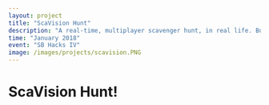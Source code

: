```yaml
---
layout: project
title: "ScaVision Hunt"
description: "A real-time, multiplayer scavenger hunt, in real life. Built using Google Cloud's Vision API and Firebase!"
time: "January 2018"
event: "SB Hacks IV"
image: /images/projects/scavision.PNG
---
```


# ScaVision Hunt!